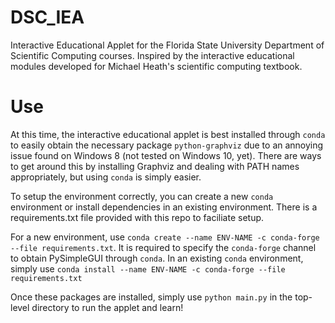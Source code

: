 # DSC_IEA
Interactive Educational Applet for the Florida State University Department of Scientific Computing courses. Inspired by the interactive educational modules developed for Michael Heath's scientific computing textbook.

# Use
At this time, the interactive educational applet is best installed through `conda` to easily obtain the necessary package `python-graphviz` due to an annoying issue found on Windows 8 (not tested on Windows 10, yet). There are ways to get around this by installing Graphviz and dealing with PATH names appropriately, but using `conda` is simply easier.

To setup the environment correctly, you can create a new `conda` environment or install dependencies in an existing environment. There is a requirements.txt file provided with this repo to faciliate setup.

For a new environment, use `conda create --name ENV-NAME -c conda-forge --file requirements.txt`. It is required to specify the `conda-forge` channel to obtain PySimpleGUI through `conda`. In an existing `conda` environment, simply use `conda install --name ENV-NAME -c conda-forge --file requirements.txt`

Once these packages are installed, simply use `python main.py` in the top-level directory to run the applet and learn!

